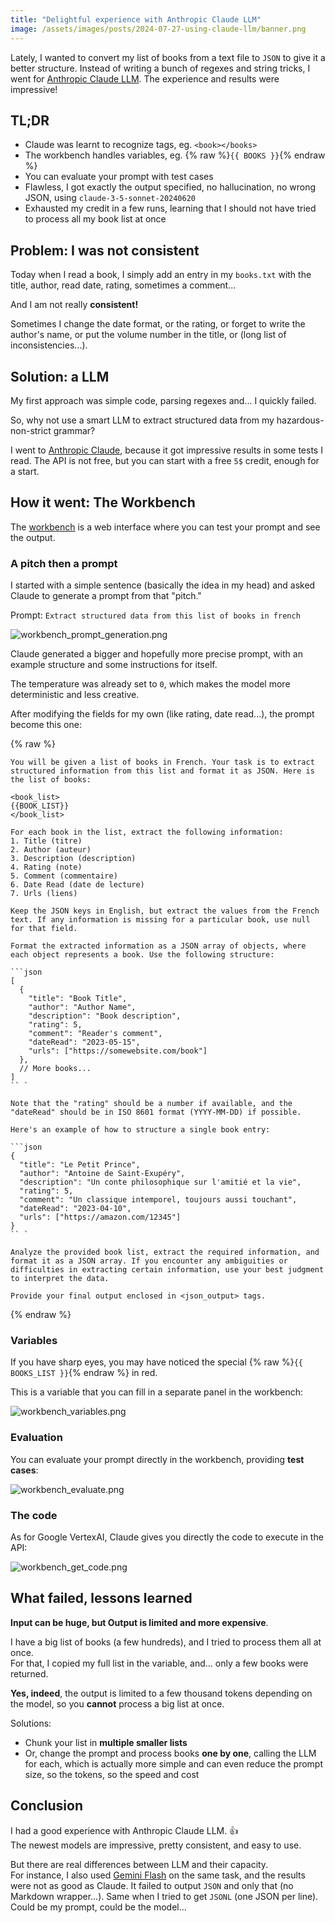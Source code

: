 ```yaml
---
title: "Delightful experience with Anthropic Claude LLM"
image: /assets/images/posts/2024-07-27-using-claude-llm/banner.png
---
```


Lately, I wanted to convert my list of books from a text file to `JSON` to give it a better structure. 
Instead of writing a bunch of regexes and string tricks, I went for [Anthropic Claude LLM](https://www.anthropic.com/api). 
The experience and results were impressive!

## TL;DR

- Claude was learnt to recognize tags, eg. `<book></books>`
- The workbench handles variables, eg. {% raw %}`{{ BOOKS }}`{% endraw %}
- You can evaluate your prompt with test cases
- Flawless, I got exactly the output specified, no hallucination, no wrong JSON, using `claude-3-5-sonnet-20240620`
- Exhausted my credit in a few runs, learning that I should not have tried to process all my book list at once

## Problem: I was not consistent

Today when I read a book, I simply add an entry in my `books.txt` with the title, author, read date, rating, sometimes a comment...

And I am not really **consistent!**

Sometimes I change the date format, or the rating, or forget to write the author's name, or put the volume number in the title, or (long list of inconsistencies...).

## Solution: a LLM

My first approach was simple code, parsing regexes and... I quickly failed.

So, why not use a smart LLM to extract structured data from my hazardous-non-strict grammar?

I went to [Anthropic Claude](https://console.anthropic.com/workbench), because it got impressive results in some tests I read. 
The API is not free, but you can start with a free `5$` credit, enough for a start.

## How it went: The Workbench

The [workbench](https://console.anthropic.com) is a web interface where you can test your prompt and see the output.

### A pitch then a prompt

I started with a simple sentence (basically the idea in my head) and asked Claude to generate a prompt from that "pitch."

Prompt: `Extract structured data from this list of books in french`

![workbench_prompt_generation.png](/assets/images/posts/2024-07-27-using-claude-llm/workbench_prompt_generation.png)

Claude generated a bigger and hopefully more precise prompt, with an example structure and some instructions for itself.

The temperature was already set to `0`, which makes the model more deterministic and less creative.

After modifying the fields for my own (like rating, date read...), the prompt become this one:

{% raw %}

```text
You will be given a list of books in French. Your task is to extract structured information from this list and format it as JSON. Here is the list of books:

<book_list>
{{BOOK_LIST}}
</book_list>

For each book in the list, extract the following information:
1. Title (titre)
2. Author (auteur)
3. Description (description)
4. Rating (note)
5. Comment (commentaire)
6. Date Read (date de lecture)
7. Urls (liens)

Keep the JSON keys in English, but extract the values from the French text. If any information is missing for a particular book, use null for that field.

Format the extracted information as a JSON array of objects, where each object represents a book. Use the following structure:

```json
[
  {
    "title": "Book Title",
    "author": "Author Name",
    "description": "Book description",
    "rating": 5,
    "comment": "Reader's comment",
    "dateRead": "2023-05-15",
    "urls": ["https://somewebsite.com/book"]
  },
  // More books...
]
`` `

Note that the "rating" should be a number if available, and the "dateRead" should be in ISO 8601 format (YYYY-MM-DD) if possible.

Here's an example of how to structure a single book entry:

```json
{
  "title": "Le Petit Prince",
  "author": "Antoine de Saint-Exupéry",
  "description": "Un conte philosophique sur l'amitié et la vie",
  "rating": 5,
  "comment": "Un classique intemporel, toujours aussi touchant",
  "dateRead": "2023-04-10",
  "urls": ["https://amazon.com/12345"]
}
`` `

Analyze the provided book list, extract the required information, and format it as a JSON array. If you encounter any ambiguities or difficulties in extracting certain information, use your best judgment to interpret the data.

Provide your final output enclosed in <json_output> tags.
```
{% endraw %}

### Variables

If you have sharp eyes, you may have noticed the special {% raw %}`{{ BOOKS_LIST }}`{% endraw %} in red.

This is a variable that you can fill in a separate panel in the workbench:

![workbench_variables.png](/assets/images/posts/2024-07-27-using-claude-llm/workbench_variables.png)

### Evaluation

You can evaluate your prompt directly in the workbench, providing **test cases**:

![workbench_evaluate.png](/assets/images/posts/2024-07-27-using-claude-llm/workbench_evaluate.png)

### The code

As for Google VertexAI, Claude gives you directly the code to execute in the API:

![workbench_get_code.png](/assets/images/posts/2024-07-27-using-claude-llm/workbench_get_code.png)

## What failed, lessons learned

**Input can be huge, but Output is limited and more expensive**.

I have a big list of books (a few hundreds), and I tried to process them all at once.  
For that, I copied my full list in the variable, and... only a few books were returned.

**Yes, indeed**, the output is limited to a few thousand tokens depending on the model, so you **cannot** process a big list at once.

Solutions:
- Chunk your list in **multiple smaller lists**
- Or, change the prompt and process books **one by one**, calling the LLM for each, which is actually more simple and can even reduce the prompt size, so the tokens, so the speed and cost

## Conclusion

I had a good experience with Anthropic Claude LLM. 👍  
The newest models are impressive, pretty consistent, and easy to use.  

But there are real differences between LLM and their capacity.  
For instance, I also used [Gemini Flash](https://gemini.google.com) on the same task, and the results were not as good as Claude. 
It failed to output `JSON` and only that (no Markdown wrapper...). Same when I tried to get `JSONL` (one JSON per line).
Could be my prompt, could be the model...


